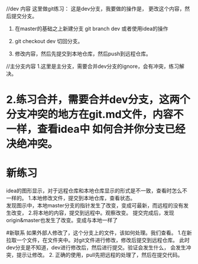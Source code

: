 
//dev 内容
这里做git练习： 这是dev分支，我要做的操作是，
更改这个内容，然后提交分支。
1. 在master的基础之上新建分支
    git branch dev 或者使用idea的操作
2. git checkout dev 切回分支。

3. 修改内容，然后先提交到本地仓库，然后push到远程仓库。


//主分支内容
1.这里是主分支，需要合并dev分支的ignore，会有冲突，练习解决。

2.练习合并，需要合并dev分支，这两个分支冲突的地方在git.md文件，内容不一样，查看idea中
    如何合并你分支已经决绝冲突。
=======


# 新练习
idea的图形显示，对于远程仓库和本地仓库显示的形式是不一致，查看时怎么不一样的。
1.本地修改文件，提交到本地仓库，查看状态。  
    发现图示中，本地master分支的指针发生了改变，变成可最新，而远程的没有发生改变，
2.将本地的内容，提交到远程中。观察改变。
    提交完成后，发现origin&master也发生了改变。变成与本地一样了
  
#新联系
如果外部人修改了，这个分支上的文件，该如何处理。我们查看。
1.在新拉取一个文件，在文件夹中。对git文件进行修改，修改后提交到远程仓库。
    此时dev分支是不知道，dev进行修改后，然后进行提交。验证会发生什么，
    会发生冲突，提示让修改。
2.  正确的使用，pull先把远程的处理了，然后在提交代码。